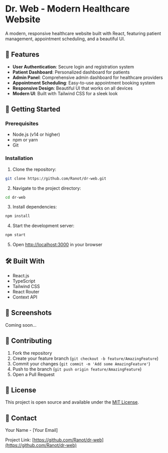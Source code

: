# Dr. Web - Modern Healthcare Website

A modern, responsive healthcare website built with React, featuring patient management, appointment scheduling, and a beautiful UI.

## 🌟 Features

- **User Authentication**: Secure login and registration system
- **Patient Dashboard**: Personalized dashboard for patients
- **Admin Panel**: Comprehensive admin dashboard for healthcare providers
- **Appointment Scheduling**: Easy-to-use appointment booking system
- **Responsive Design**: Beautiful UI that works on all devices
- **Modern UI**: Built with Tailwind CSS for a sleek look

## 🚀 Getting Started

### Prerequisites

- Node.js (v14 or higher)
- npm or yarn
- Git

### Installation

1. Clone the repository:
```bash
git clone https://github.com/Ranot/dr-web.git
```

2. Navigate to the project directory:
```bash
cd dr-web
```

3. Install dependencies:
```bash
npm install
```

4. Start the development server:
```bash
npm start
```

5. Open [http://localhost:3000](http://localhost:3000) in your browser

## 🛠️ Built With

- React.js
- TypeScript
- Tailwind CSS
- React Router
- Context API

## 📱 Screenshots

Coming soon...

## 🤝 Contributing

1. Fork the repository
2. Create your feature branch (`git checkout -b feature/AmazingFeature`)
3. Commit your changes (`git commit -m 'Add some AmazingFeature'`)
4. Push to the branch (`git push origin feature/AmazingFeature`)
5. Open a Pull Request

## 📝 License

This project is open source and available under the [MIT License](LICENSE).

## 📧 Contact

Your Name - [Your Email]

Project Link: [https://github.com/Ranot/dr-web](https://github.com/Ranot/dr-web)
